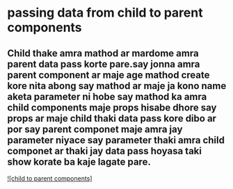 # passing data from child to parent components

## Child thake amra mathod ar mardome amra parent data pass korte pare.say jonna amra parent component ar maje age mathod create kore nita abong say mathod ar maje ja kono name aketa parameter ni hobe say mathod ka amra child components maje props hisabe dhore say props ar maje child thaki data pass kore dibo ar por say parent componet maje amra jay parameter niyace say parameter thaki amra child componet ar thaki jay data pass hoyasa taki show korate ba kaje lagate pare.

[![child to parent components]](https://www.youtube.com/watch?v=xdW2uFA-SOg&list=PLgH5QX0i9K3rGtitufynBKMy5gAFpa1y8&index=32)

